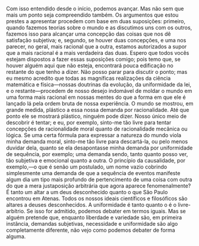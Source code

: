 Com isso entendido desde o início, podemos avançar. Mas não sem que mais um ponto seja compreendido também. Os argumentos que estou prestes a apresentar procedem com base em duas suposições: primeiro, quando fazemos teorias sobre o mundo e as discutimos uns com os outros, fazemos isso para alcançar uma concepção das coisas que nos dê satisfação subjetiva; e, segundo, se houver duas concepções, e uma nos parecer, no geral, mais racional que a outra, estamos autorizados a supor que a mais racional é a mais verdadeira das duas. Espero que todos vocês estejam dispostos a fazer essas suposições comigo; pois temo que, se houver alguém aqui que não esteja, encontrará pouca edificação no restante do que tenho a dizer. Não posso parar para discutir o ponto; mas eu mesmo acredito que todas as magníficas realizações da ciência matemática e física—nossas doutrinas da evolução, da uniformidade da lei, e o restante—procedem de nosso desejo indomável de moldar o mundo em uma forma mais racional em nossas mentes do que a forma em que ele é lançado lá pela ordem bruta de nossa experiência. O mundo se mostrou, em grande medida, plástico a essa nossa demanda por racionalidade. Até que ponto ele se mostrará plástico, ninguém pode dizer. Nosso único meio de descobrir é tentar; e eu, por exemplo, sinto-me tão livre para tentar concepções de racionalidade moral quanto de racionalidade mecânica ou lógica. Se uma certa fórmula para expressar a natureza do mundo viola minha demanda moral, sinto-me tão livre para descartá-la, ou pelo menos duvidar dela, quanto se ela desapontasse minha demanda por uniformidade de sequência, por exemplo; uma demanda sendo, tanto quanto posso ver, tão subjetiva e emocional quanto a outra. O princípio da causalidade, por exemplo,—o que é senão um postulado, um nome vazio cobrindo simplesmente uma demanda de que a sequência de eventos manifeste algum dia um tipo mais profundo de pertencimento de uma coisa com outra do que a mera justaposição arbitrária que agora aparece fenomenalmente? É tanto um altar a um deus desconhecido quanto o que São Paulo encontrou em Atenas. Todos os nossos ideais científicos e filosóficos são altares a deuses desconhecidos. A uniformidade é tanto quanto o é o livre-arbítrio. Se isso for admitido, podemos debater em termos iguais. Mas se alguém pretende que, enquanto liberdade e variedade são, em primeira instância, demandas subjetivas, necessidade e uniformidade são algo completamente diferente, não vejo como podemos debater de forma alguma.